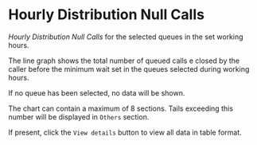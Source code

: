 # Hourly Distribution Null Calls

*Hourly Distribution Null Calls* for the selected queues
in the set working hours.

The line graph shows the total number of queued calls e
closed by the caller before the minimum wait set in the queues
selected during working hours.

If no queue has been selected, no data will be shown.

The chart can contain a maximum of 8 sections. Tails exceeding this
number will be displayed in `Others` section.

If present, click the `View details` button to view
all data in table format.
